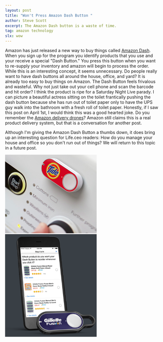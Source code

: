 ```yaml
---
layout: post
title: "Won't Press Amazon Dash Button "
author: Steve Scott
excerpt: The Amazon Dash button is a waste of time.
tag: amazon technology
slx: wow
---
```



Amazon has just released a new way to buy things called [Amazon Dash](https://www.amazon.com/oc/dash-button/).  When you sign up for the program you identify products that you use and your receive a special "Dash Button." You press this button when you want to re-supply your inventory and amazon will begin to process the order.  While this is an interesting concept, it seems unnecessary.  Do people really want to have dash buttons all around the house, office, and yard?  It is already too easy to buy things on Amazon.  The Dash Button feels frivalous and wasteful.  Why not just take out your cell phone and scan the barcode and hit order?  I think the product is ripe for a Saturday Night Live parady.  I can picture a beautiful actress sitting on the toilet frantically pushing the dash button because she has run out of toilet paper only to have the UPS guy walk into the bathroom with a fresh roll of toilet paper. Honestly, if I saw this post on April 1st, I would think this was a good hearted joke.  Do you remember the [Amazon delivery drones](http://www.amazon.com/b?node=8037720011)?  Amazon still claims this is a real product delivery system, but that is a conversation for another post.  

Although I'm giving the Amazon Dash Button a thumbs down, it does bring up an interesting question for Life.ceo readers:  How do you manage your house and office so you don't run out of things?  We will return to this topic in a future post.

<div class="col-xs-12">
<div class="col-xs-6">
<img src="/assets/img/amazon-dash2.png" class="img-responsive" alt="Responsive image" width="300px">
  </div>

  <div class="col-xs-6">
<img src="/assets/img/amazon-dash.png" class="img-responsive" alt="Responsive image" width="300px">
  </div>




  </div>



	
